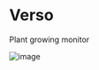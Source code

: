 # Verso
Plant growing monitor

![image](https://github.com/Clomez/Verso/assets/17356557/94def673-8aa2-4c55-bdaf-9f1daf559573)
